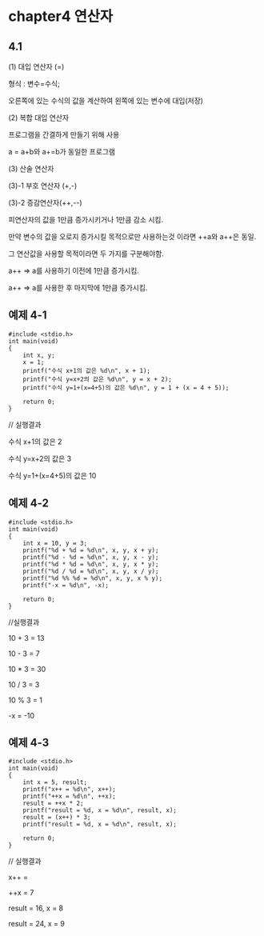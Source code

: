 # chapter4 연산자

## 4.1
(1) 대입 연산자 (=)

형식 : 변수=수식;

오른쪽에 있는 수식의 값을 계산하여 왼쪽에 있는 변수에 대입(저장)

(2) 복합 대입 연산자

프로그램을 간결하게 만들기 위해 사용

a = a+b와 a+=b가 동일한 프로그램

(3) 산술 연산자

(3)-1 부호 연산자 (+,-)

(3)-2 증감연산자(++,--)

  피연산자의 값을 1만큼 증가시키거나 1만큼 감소 시킴.
  
  만약 변수의 값을 오로지 증가시킬 목적으로만 사용하는것 이라면 ++a와 a++은 동일.
  
  그 연산값을 사용할 목적이라면 두 가지를 구분해야함.
  
   a++ => a를 사용하기 이전에 1만큼 증가시킴.
    
   a++ => a를 사용한 후 마지막에 1만큼 증가시킴.

## 예제 4-1

```
#include <stdio.h>
int main(void)
{
	int x, y;
	x = 1;
	printf("수식 x+1의 값은 %d\n", x + 1);
	printf("수식 y=x+2의 값은 %d\n", y = x + 2);
	printf("수식 y=1+(x=4+5)의 값은 %d\n", y = 1 + (x = 4 + 5));

	return 0;
}
```

// 실행결과

수식 x+1의 값은 2

수식 y=x+2의 값은 3

수식 y=1+(x=4+5)의 값은 10

## 예제 4-2

```
#include <stdio.h>
int main(void)
{
	int x = 10, y = 3;
	printf("%d + %d = %d\n", x, y, x + y);
	printf("%d - %d = %d\n", x, y, x - y);
	printf("%d * %d = %d\n", x, y, x * y);
	printf("%d / %d = %d\n", x, y, x / y);
	printf("%d %% %d = %d\n", x, y, x % y);
	printf("-x = %d\n", -x);

	return 0;
}
```

//실행결과

10 + 3 = 13

10 - 3 = 7

10 * 3 = 30

10 / 3 = 3

10 % 3 = 1

-x = -10

## 예제 4-3

```
#include <stdio.h>
int main(void)
{
	int x = 5, result;
	printf("x++ = %d\n", x++);
	printf("++x = %d\n", ++x);
	result = ++x * 2;
	printf("result = %d, x = %d\n", result, x);
	result = (x++) * 3;
	printf("result = %d, x = %d\n", result, x);

	return 0;
}
```

// 실행결과

x++ = 

++x = 7

result = 16, x = 8

result = 24, x = 9
